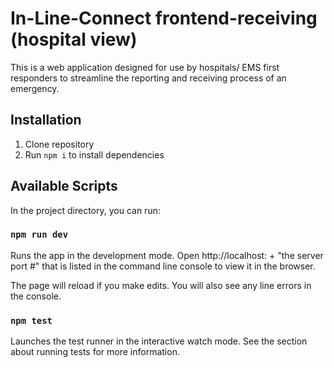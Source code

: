 # In-Line-Connect frontend-receiving (hospital view)
This is a web application designed for use by hospitals/ EMS first responders to streamline the reporting and receiving process of an emergency.

## Installation
1. Clone repository
1. Run ```npm i``` to install dependencies

## Available Scripts
In the project directory, you can run:

### ```npm run dev```
Runs the app in the development mode.
Open http://localhost: + "the server port #" that is listed in the command line console to view it in the browser.

The page will reload if you make edits.
You will also see any line errors in the console.

### ```npm test```
Launches the test runner in the interactive watch mode.
See the section about running tests for more information.
